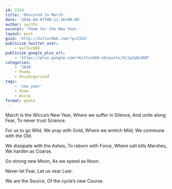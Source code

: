 ```yaml
---
id: 2324
title: 'Obscured in March'
date: '2016-04-07T00:11:36+00:00'
author: syr3fx
excerpt: 'Poem for the New Year.'
layout: post
guid: 'http://kultur666.com/?p=2324'
publicize_twitter_user:
    - kultur666
publicize_google_plus_url:
    - 'https://plus.google.com/+Kultur666-k6/posts/Hjtp2pQxQkM'
categories:
    - '2016'
    - Poems
    - Uncategorized
tags:
    - 'new year'
    - Poem
    - Wicca
format: quote
---
```


March is the Wicca’s New Year,
Where we suffer in Silence,
And unite along Fear,
To never trust Science.

For us to go Wild,
We pray with Gold,
Where we wretch Mild,
We commune with the Old.

We dissipate with the Ashes,
To reborn with Force,
Where salt kills Marshes,
We harden as Coarse.

Go strong new Moon,
As we speed as Noon.

Never let Fear,
Let us near Leer.

We are the Source,
Of the cycle’s new Course.